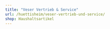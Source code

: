 ```yaml
---
title: "Veser Vertrieb & Service"
url: /huettisheim/veser-vertrieb-und-service/
shop: Haushaltsartikel
---
```

